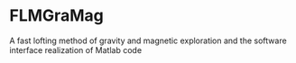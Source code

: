 # FLMGraMag
A fast lofting method of gravity and magnetic exploration and the software interface realization of Matlab code 
